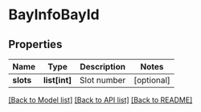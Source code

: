 # BayInfoBayId

## Properties
Name | Type | Description | Notes
------------ | ------------- | ------------- | -------------
**slots** | **list[int]** | Slot number | [optional] 

[[Back to Model list]](../README.md#documentation-for-models) [[Back to API list]](../README.md#documentation-for-api-endpoints) [[Back to README]](../README.md)

